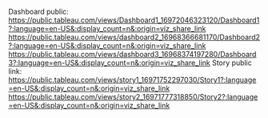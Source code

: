 Dashboard public: 
https://public.tableau.com/views/Dashboard1_16972046323120/Dashboard1?:language=en-US&:display_count=n&:origin=viz_share_link
https://public.tableau.com/views/dashboard2_16968366681170/Dashboard2?:language=en-US&:display_count=n&:origin=viz_share_link
https://public.tableau.com/views/dashboard3_16968374197280/Dashboard3?:language=en-US&:display_count=n&:origin=viz_share_link
Story public link:
https://public.tableau.com/views/story1_16971752297030/Story1?:language=en-US&:display_count=n&:origin=viz_share_link
https://public.tableau.com/views/story2_16971777318850/Story2?:language=en-US&:display_count=n&:origin=viz_share_link
